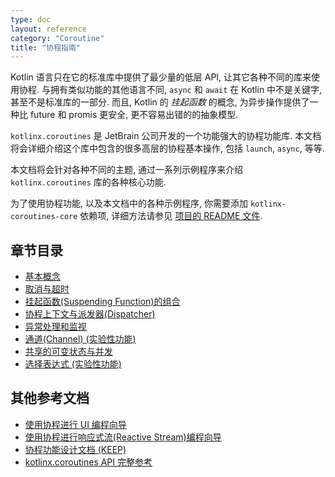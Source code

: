 ```yaml
---
type: doc
layout: reference
category: "Coroutine"
title: "协程指南"
---
```


Kotlin 语言只在它的标准库中提供了最少量的低层 API, 让其它各种不同的库来使用协程.
与拥有类似功能的其他语言不同, `async` 和 `await` 在 Kotlin 中不是关键字, 甚至不是标准库的一部分.
而且, Kotlin 的 _挂起函数_ 的概念, 为异步操作提供了一种比 future 和 promis 更安全, 更不容易出错的的抽象模型.

`kotlinx.coroutines` 是 JetBrain 公司开发的一个功能强大的协程功能库. 本文档将会详细介绍这个库中包含的很多高层的协程基本操作, 包括 `launch`, `async`, 等等.

本文档将会针对各种不同的主题, 通过一系列示例程序来介绍 `kotlinx.coroutines` 库的各种核心功能.

为了使用协程功能, 以及本文档中的各种示例程序, 你需要添加 `kotlinx-coroutines-core` 依赖项, 详细方法请参见 [项目的 README 文件](../README.md#using-in-your-projects).

## 章节目录

* [基本概念](basics.md)
* [取消与超时](cancellation-and-timeouts.md)
* [挂起函数(Suspending Function)的组合](composing-suspending-functions.md)
* [协程上下文与派发器(Dispatcher)](coroutine-context-and-dispatchers.md)
* [异常处理和监视](exception-handling.md)
* [通道(Channel) (实验性功能)](channels.md)
* [共享的可变状态与并发](shared-mutable-state-and-concurrency.md)
* [选择表达式 (实验性功能)](select-expression.md)

## 其他参考文档

* [使用协程进行 UI 编程向导](https://github.com/kotlin/kotlinx.coroutines/blob/master/ui/coroutines-guide-ui.md)
* [使用协程进行响应式流(Reactive Stream)编程向导](https://github.com/kotlin/kotlinx.coroutines/blob/master/reactive/coroutines-guide-reactive.md)
* [协程功能设计文档 (KEEP)](https://github.com/Kotlin/kotlin-coroutines/blob/master/kotlin-coroutines-informal.md)
* [kotlinx.coroutines API 完整参考](http://kotlin.github.io/kotlinx.coroutines)
